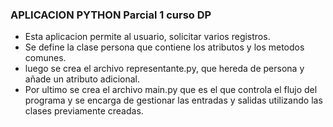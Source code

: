 ### APLICACION PYTHON Parcial 1 curso DP

- Esta aplicacion permite al usuario, solicitar varios registros.
- Se define la clase persona que contiene los atributos y los metodos comunes.
- luego se crea el archivo representante.py, que hereda de persona y añade un atributo adicional.
- Por ultimo se crea el archivo main.py que es el que controla el flujo del programa y se encarga de gestionar las entradas y salidas utilizando las clases previamente creadas.

